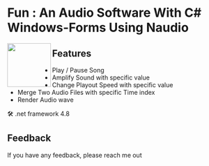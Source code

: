 
# Fun : An Audio Software With C# Windows-Forms Using Naudio



<img align="left" width="100" height="100" src="https://snipboard.io/fUgQZs.jpg">



## Features

- Play / Pause Song
- Amplify Sound with specific value
- Change Playout Speed with specific value
- Merge Two Audio Files with specific Time index
- Render Audio wave


 🛠 .net framework 4.8



## Feedback

If you have any feedback, please reach me out 

